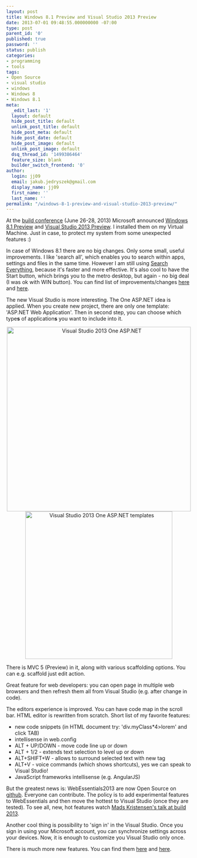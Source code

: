 ```yaml
---
layout: post
title: Windows 8.1 Preview and Visual Studio 2013 Preview
date: 2013-07-01 09:48:55.000000000 -07:00
type: post
parent_id: '0'
published: true
password: ''
status: publish
categories:
- programming
- tools
tags:
- Open Source
- visual studio
- windows
- Windows 8
- Windows 8.1
meta:
  _edit_last: '1'
  layout: default
  hide_post_title: default
  unlink_post_title: default
  hide_post_meta: default
  hide_post_date: default
  hide_post_image: default
  unlink_post_image: default
  dsq_thread_id: '1499386464'
  feature_size: blank
  builder_switch_frontend: '0'
author:
  login: jj09
  email: jakub.jedryszek@gmail.com
  display_name: jj09
  first_name: ''
  last_name: ''
permalink: "/windows-8-1-preview-and-visual-studio-2013-preview/"
---
```

<p>At the <a href="http://www.buildwindows.com/">build conference</a> (June 26-28, 2013) Microsoft announced <a href="http://windows.microsoft.com/en-us/windows-8/preview-download">Windows 8.1 Preview</a> and <a href="http://www.microsoft.com/visualstudio/eng/2013-downloads">Visual Studio 2013 Preview</a>. I installed them on my Virtual Machine. Just in case, to protect my system from some unexpected features :)</p>
<p>In case of Windows 8.1 there are no big changes. Only some small, useful improvements. I like 'search all', which enables you to search within apps, settings and files in the same time. However I am still using <a href="http://www.voidtools.com/">Search Everything</a>, because it's faster and more effective. It's also cool to have the Start button, which brings you to the metro desktop, but again - no big deal (I was ok with WIN button). You can find list of improvements/changes <a href="http://www.extremetech.com/computing/159803-windows-8-1-a-complete-list-of-changes-and-new-features">here</a> and <a href="http://www.hanselman.com/blog/10NewFeaturesInWindows81PreviewThatSavedMySurfaceRT.aspx">here</a>.</p>
<p>The new Visual Studio is more interesting. The One ASP.NET idea is applied. When you create new project, there are only one template: 'ASP.NET Web Application'. Then in second step, you can choose which type<b>s</b> of application<b>s</b> you want to include into it.</p>
<div style="text-align: center;"><img class="alignnone size-medium wp-image-286" style="display: inline;" src="{{ site.baseurl }}/assets/2013/07/vs2013_oneaspnet.jpg" alt="Visual Studio 2013 One ASP.NET" width="500" /><img class="alignnone size-medium wp-image-287" style="display: inline;" src="{{ site.baseurl }}/assets/2013/07/vs2013_oneaspnet_templates.jpg" alt="Visual Studio 2013 One ASP.NET templates" width="400" /></p>
</div>
<p>There is MVC 5 (Preview) in it, along with various scaffolding options. You can e.g. scaffold just edit action.</p>
<p>Great feature for web developers: you can open page in multiple web browsers and then refresh them all from Visual Studio (e.g. after change in code).</p>
<p>The editors experience is improved. You can have code map in the scroll bar. HTML editor is rewritten from scratch. Short list of my favorite features:</p>
<ul>
<li>new code snippets (in HTML document try: 'div.myClass*4&gt;lorem' and click TAB)</li>
<li>intellisense in web.config</li>
<li>ALT + UP/DOWN - move code line up or down</li>
<li>ALT + 1/2 - extends text selection to level up or down</li>
<li>ALT+SHIFT+W - allows to surround selected text with new tag</li>
<li>ALT+V - voice commands (which shows shortcuts), yes we can speak to Visual Studio!</li>
<li>JavaScript frameworks intellisense (e.g. AngularJS)</li>
</ul>
<p>But the greatest news is: WebEssentials2013 are now Open Source on <a href="https://github.com/madskristensen/WebEssentials2013">github</a>. Everyone can contribute. The policy is to add experimental features to WebEssentials and then move the hottest to Visual Studio (once they are tested). To see all, new, hot features watch <a href="http://channel9.msdn.com/Events/Build/2013/3-503">Mads Kristensen's talk at build 2013</a>.</p>
<p>Another cool thing is possibility to 'sign in' in the Visual Studio. Once you sign in using your Microsoft account, you can synchronize settings across your devices. Now, it is enough to customize you Visual Studio only once.</p>
<p>There is much more new features. You can find them <a href="http://blogs.msdn.com/b/somasegar/archive/2013/06/26/visual-studio-2013-preview.aspx">here</a> and <a href="http://blogs.msdn.com/b/bharry/archive/2013/06/03/visual-studio-2013.aspx">here</a>.</p>
